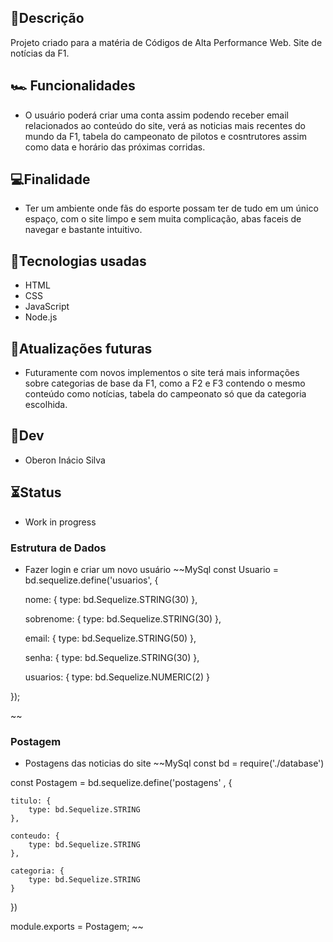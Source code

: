 ## 💬Descrição  
Projeto criado para a matéria de Códigos de Alta Performance Web. Site de notícias da F1.
## :racing_car: Funcionalidades
- O usuário poderá criar uma conta assim podendo receber email relacionados ao conteúdo do site, verá as noticias mais recentes do mundo da F1, tabela do campeonato de pilotos e cosntrutores assim como data e horário das próximas corridas.
## 💻Finalidade
- Ter um ambiente onde fãs do esporte possam ter de tudo em um único espaço, com o site limpo e sem muita complicação, abas faceis de navegar e bastante intuitivo.
## 🤖Tecnologias usadas
- HTML
- CSS
- JavaScript
- Node.js
## 📂Atualizações futuras
- Futuramente com novos implementos o site terá mais informações sobre categorias de base da F1, como a F2 e F3 contendo o mesmo conteúdo como notícias, tabela do campeonato só que da categoria escolhida.
## 👤Dev
- Oberon Inácio Silva
## ⏳Status
- Work in progress

### Estrutura de Dados
 
 * Fazer login e criar um novo usuário 
 ~~MySql
     const Usuario = bd.sequelize.define('usuarios', {

    nome: {
        type: bd.Sequelize.STRING(30)
    },

    sobrenome: {
        type: bd.Sequelize.STRING(30)
    },

    email: {
        type: bd.Sequelize.STRING(50)
    },

    senha: {
        type: bd.Sequelize.STRING(30)
    },

    usuarios: {
        type: bd.Sequelize.NUMERIC(2)
    }

}); 

~~

### Postagem

  * Postagens das noticias do site
  ~~MySql
  const bd = require('./database')


const Postagem = bd.sequelize.define('postagens' , {

    titulo: {
        type: bd.Sequelize.STRING
    },

    conteudo: {
        type: bd.Sequelize.STRING
    },
    
    categoria: {
        type: bd.Sequelize.STRING
    }
})

module.exports = Postagem;
   ~~
